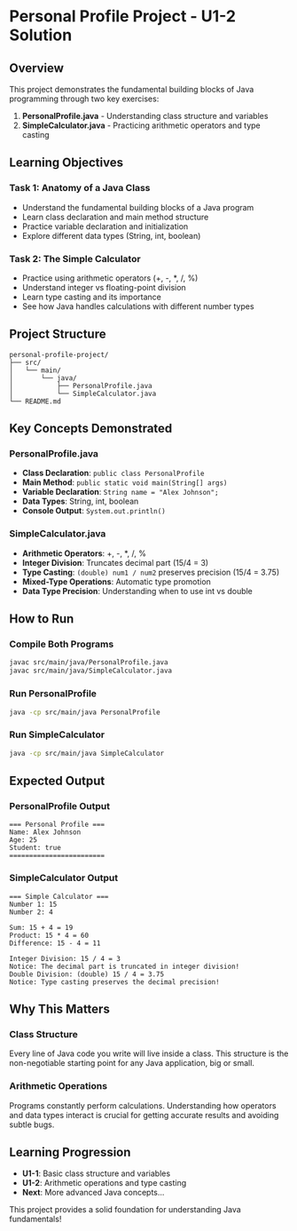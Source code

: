 # Personal Profile Project - U1-2 Solution

## Overview
This project demonstrates the fundamental building blocks of Java programming through two key exercises:
1. **PersonalProfile.java** - Understanding class structure and variables
2. **SimpleCalculator.java** - Practicing arithmetic operators and type casting

## Learning Objectives

### Task 1: Anatomy of a Java Class
- Understand the fundamental building blocks of a Java program
- Learn class declaration and main method structure
- Practice variable declaration and initialization
- Explore different data types (String, int, boolean)

### Task 2: The Simple Calculator
- Practice using arithmetic operators (+, -, *, /, %)
- Understand integer vs floating-point division
- Learn type casting and its importance
- See how Java handles calculations with different number types

## Project Structure
```
personal-profile-project/
├── src/
│   └── main/
│       └── java/
│           ├── PersonalProfile.java
│           └── SimpleCalculator.java
└── README.md
```

## Key Concepts Demonstrated

### PersonalProfile.java
- **Class Declaration**: `public class PersonalProfile`
- **Main Method**: `public static void main(String[] args)`
- **Variable Declaration**: `String name = "Alex Johnson";`
- **Data Types**: String, int, boolean
- **Console Output**: `System.out.println()`

### SimpleCalculator.java
- **Arithmetic Operators**: +, -, *, /, %
- **Integer Division**: Truncates decimal part (15/4 = 3)
- **Type Casting**: `(double) num1 / num2` preserves precision (15/4 = 3.75)
- **Mixed-Type Operations**: Automatic type promotion
- **Data Type Precision**: Understanding when to use int vs double

## How to Run

### Compile Both Programs
```bash
javac src/main/java/PersonalProfile.java
javac src/main/java/SimpleCalculator.java
```

### Run PersonalProfile
```bash
java -cp src/main/java PersonalProfile
```

### Run SimpleCalculator
```bash
java -cp src/main/java SimpleCalculator
```

## Expected Output

### PersonalProfile Output
```
=== Personal Profile ===
Name: Alex Johnson
Age: 25
Student: true
========================
```

### SimpleCalculator Output
```
=== Simple Calculator ===
Number 1: 15
Number 2: 4

Sum: 15 + 4 = 19
Product: 15 * 4 = 60
Difference: 15 - 4 = 11

Integer Division: 15 / 4 = 3
Notice: The decimal part is truncated in integer division!
Double Division: (double) 15 / 4 = 3.75
Notice: Type casting preserves the decimal precision!
```

## Why This Matters

### Class Structure
Every line of Java code you write will live inside a class. This structure is the non-negotiable starting point for any Java application, big or small.

### Arithmetic Operations
Programs constantly perform calculations. Understanding how operators and data types interact is crucial for getting accurate results and avoiding subtle bugs.

## Learning Progression
- **U1-1**: Basic class structure and variables
- **U1-2**: Arithmetic operations and type casting
- **Next**: More advanced Java concepts...

This project provides a solid foundation for understanding Java fundamentals!
